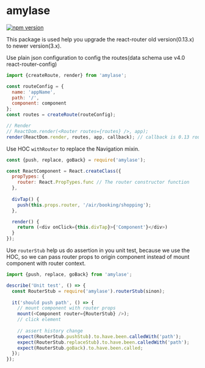 # amylase
[![npm version](https://img.shields.io/npm/v/amylase.svg?style=flat-square)](https://www.npmjs.org/package/amylase)

This package is used help you upgrade the react-router old version(0.13.x) to newer version(3.x).

Use plain json configuration to config the routes(data schema use v4.0 react-router-config)

```javascript
import {createRoute, render} from 'amylase';

const routeConfig = {
  name: 'appName',
  path: '/',
  component: component
};
const routes = createRoute(routeConfig);

// Render
// ReactDom.render(<Router routes={routes} />, app);
render(ReactDom.render, routes, app, callback); // callback is 0.13 router change callback
```

Use HOC `withRouter` to replace the Navigation mixin.

```javascript
const {push, replace, goBack} = require('amylase');

const ReactComponent = React.createClass({
  propTypes: {
    router: React.PropTypes.func // The router constructor function
  },
  
  divTap() {
    push(this.props.router, '/air/booking/shopping');
  },

  render() {
    return (<div onClick={this.divTap}>{'Component'}</div>)
  }
});
```

Use `routerStub` help us do assertion in you unit test, because we use the HOC, so we can pass router props to origin 
component instead of mount component with router context.

```javascript
import {push, replace, goBack} from 'amylase';

describe('Unit test', () => {
  const RouterStub = require('amylase').routerStub(sinon);
  
  it('should push path', () => {
    // mount component with router props
    mount(<Component router={RouterStub} />);
    // click element
    
    // assert history change
    expect(RouterStub.pushStub).to.have.been.calledWith('path');
    expect(RouterStub.replaceStub).to.have.been.calledWith('path');
    expect(RouterStub.goBack).to.have.been.called;
  });
});
```
